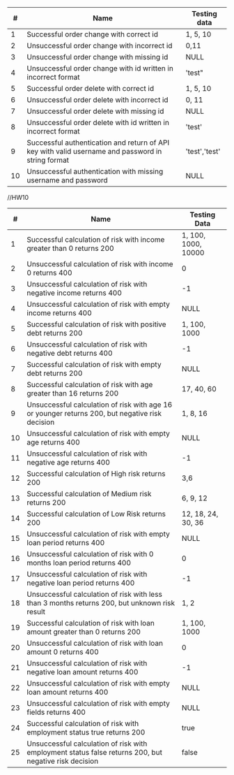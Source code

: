 |#| Name                                                                                          |Testing data|
|-|-----------------------------------------------------------------------------------------------|------------|
|1| Successful order change with correct id                                                       | 1, 5, 10|
|2| Unsuccessful order change with incorrect id                                                   | 0,11|
|3| Unsuccessful order change with missing id                                                     | NULL|
|4| Unsuccessful order change with id written in incorrect format                                 | 'test"|
|5| Successful order delete with correct id                                                       | 1, 5, 10|
|6| Unsuccessful order delete with incorrect id                                                   | 0, 11|
|7| Unsuccessful order delete with missing id                                                     | NULL|
|8| Unsuccessful order delete with id written in incorrect format                                 |'test'|
|9| Successful authentication and return of API key with valid username and password in string format |'test','test'|
|10| Unsuccessful authentication with missing username and password                                | NULL|

//HW10

| #  | Name                                                                                                  | Testing Data        |
|----|-------------------------------------------------------------------------------------------------------|---------------------|
| 1  | Successful calculation of risk with income greater than 0 returns 200                                 | 1, 100, 1000, 10000 |
| 2  | Unsuccessful calculation of risk with income 0 returns 400                                            | 0                   |
| 3  | Unsuccessful calculation of risk with negative income returns 400                                     | -1                  |
| 4  | Unsuccessful calculation of risk with empty income returns 400                                        | NULL                |
| 5  | Successful calculation of risk with positive debt returns 200                                         | 1, 100, 1000        |
| 6  | Unsuccessful calculation of risk with negative debt returns 400                                       | -1                  |
| 7  | Successful calculation of risk with empty debt returns 200                                            | NULL                |
| 8  | Successful calculation of risk with age greater than 16 returns 200                                   | 17, 40, 60          |
| 9  | Unsuccessful calculation of risk with age 16 or younger returns 200, but negative risk decision       | 1, 8, 16            |
| 10 | Unsuccessful calculation of risk with empty age returns 400                                           | NULL                |
| 11 | Unsuccessful calculation of risk with negative age returns 400                                        | -1                  |
| 12 | Successful calculation of High risk returns 200                                                       | 3,6                 |
| 13 | Successful calculation of Medium risk returns 200                                                     | 6, 9, 12            |      |
| 14 | Successful calculation of Low Risk returns 200                                                        | 12, 18, 24, 30, 36  |
| 15 | Unsuccessful calculation of risk with empty loan period returns 400                                   | NULL                |
| 16 | Unsuccessful calculation of risk with 0 months loan period returns 400                                | 0                   |
| 17 | Unsuccessful calculation of risk with negative loan period returns 400                                | -1                  |
| 18 | Unsuccessful calculation of risk with less than 3 months returns 200, but unknown risk result         | 1, 2                |
| 19 | Successful calculation of risk with loan amount greater than 0 returns 200                            | 1, 100, 1000        |
| 20 | Unsuccessful calculation of risk with loan amount 0 returns 400                                       | 0                   |
| 21 | Unsuccessful calculation of risk with negative loan amount returns 400                                | -1                  |
| 22 | Unsuccessful calculation of risk with empty loan amount returns 400                                   | NULL                |
| 23 | Unsuccessful calculation of risk with empty fields returns 400                                        | NULL                |
| 24 | Successful calculation of risk with employment status true returns 200                                | true                |
| 25 | Unsuccessful calculation of risk with employment status false returns 200, but negative risk decision | false               |

